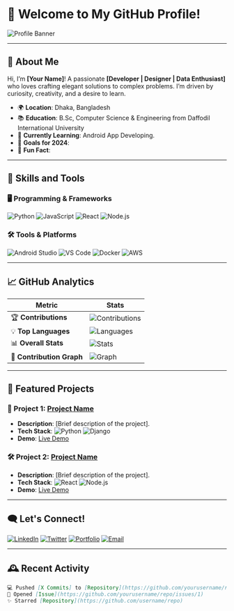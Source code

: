 # 🌟 Welcome to My GitHub Profile!

![Profile Banner](https://yourbannerlink.com/banner.png)

---

## 🎯 About Me
Hi, I’m **[Your Name]**! A passionate **[Developer | Designer | Data Enthusiast]** who loves crafting elegant solutions to complex problems. I’m driven by curiosity, creativity, and a desire to learn.

- 🌍 **Location**: Dhaka, Bangladesh
- 📚 **Education**: B.Sc, Computer Science & Engineering from Daffodil International University
- 🧠 **Currently Learning**: Android App Developing. 
- 🚀 **Goals for 2024**: 
- 🥂 **Fun Fact**:

---

## 💼 Skills and Tools
### 🖥️ Programming & Frameworks
![Python](https://img.shields.io/badge/-Python-3776AB?logo=python&logoColor=white&style=flat-square)
![JavaScript](https://img.shields.io/badge/-JavaScript-F7DF1E?logo=javascript&logoColor=white&style=flat-square)
![React](https://img.shields.io/badge/-React-61DAFB?logo=react&logoColor=white&style=flat-square)
![Node.js](https://img.shields.io/badge/-Node.js-339933?logo=node.js&logoColor=white&style=flat-square)

### 🛠️ Tools & Platforms
![Android Studio](https://img.shields.io/badge/-Android_Studio-007ACC?logo=androidstudio&logoColor=white&style=flat-square)
![VS Code](https://img.shields.io/badge/-VS_Code-007ACC?logo=visualstudiocode&logoColor=white&style=flat-square)
![Docker](https://img.shields.io/badge/-Docker-2496ED?logo=docker&logoColor=white&style=flat-square)
![AWS](https://img.shields.io/badge/-AWS-232F3E?logo=amazonaws&logoColor=white&style=flat-square)


---

## 📈 GitHub Analytics
| Metric                     | Stats                                   |
|----------------------------|-----------------------------------------|
| 🏆 **Contributions**       | ![Contributions](https://github-readme-streak-stats.herokuapp.com/?user=mojahid2021&theme=radical) |
| 💡 **Top Languages**       | ![Languages](https://github-readme-stats.vercel.app/api/top-langs/?username=mojahid2021&layout=compact&theme=radical) |
| 📊 **Overall Stats**       | ![Stats](https://github-readme-stats.vercel.app/api?username=mojahid2021&show_icons=true&theme=radical) |
| 🚀 **Contribution Graph**  | ![Graph](https://github-readme-activity-graph.cyclic.app/graph?mojahid2021=yourusername&theme=radical) |

---

## 🌟 Featured Projects
### 🚀 Project 1: [Project Name](https://github.com/yourusername/project1)
- **Description**: [Brief description of the project].
- **Tech Stack**: ![Python](https://img.shields.io/badge/-Python-3776AB?logo=python&logoColor=white&style=flat-square) ![Django](https://img.shields.io/badge/-Django-092E20?logo=django&logoColor=white&style=flat-square)  
- **Demo**: [Live Demo](https://yourprojectdemo.com)

### 🛠️ Project 2: [Project Name](https://github.com/yourusername/project2)
- **Description**: [Brief description of the project].
- **Tech Stack**: ![React](https://img.shields.io/badge/-React-61DAFB?logo=react&logoColor=white&style=flat-square) ![Node.js](https://img.shields.io/badge/-Node.js-339933?logo=node.js&logoColor=white&style=flat-square)  
- **Demo**: [Live Demo](https://yourprojectdemo.com)

---

## 🗨️ Let's Connect!
[![LinkedIn](https://img.shields.io/badge/-LinkedIn-0A66C2?logo=linkedin&logoColor=white&style=flat-square)](https://linkedin.com/in/yourusername)
[![Twitter](https://img.shields.io/badge/-Twitter-1DA1F2?logo=twitter&logoColor=white&style=flat-square)](https://twitter.com/yourusername)
[![Portfolio](https://img.shields.io/badge/-Portfolio-FFA500?logo=firefox&logoColor=white&style=flat-square)](https://yourportfolio.com)
[![Email](https://img.shields.io/badge/-Email-D14836?logo=gmail&logoColor=white&style=flat-square)](mailto:your.email@example.com)

---

## 🕰️ Recent Activity
<!-- Use GitHub Readme Twitter Workflow or Actions to update dynamically -->
```markdown
💻 Pushed [X Commits] to [Repository](https://github.com/yourusername/repo)  
📃 Opened [Issue](https://github.com/yourusername/repo/issues/1)  
✨ Starred [Repository](https://github.com/username/repo)
